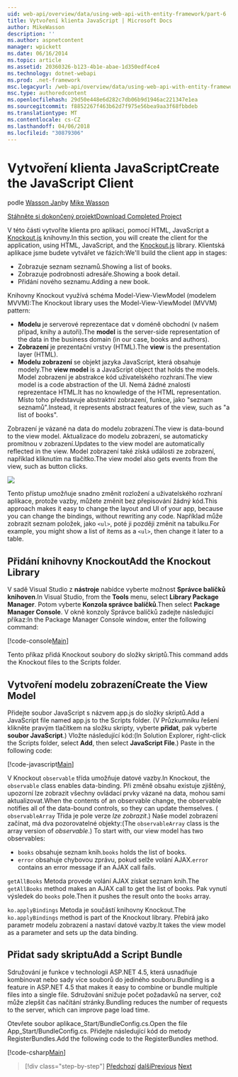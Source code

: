 ```yaml
---
uid: web-api/overview/data/using-web-api-with-entity-framework/part-6
title: Vytvoření klienta JavaScript | Microsoft Docs
author: MikeWasson
description: ''
ms.author: aspnetcontent
manager: wpickett
ms.date: 06/16/2014
ms.topic: article
ms.assetid: 20360326-b123-4b1e-abae-1d350edf4ce4
ms.technology: dotnet-webapi
ms.prod: .net-framework
msc.legacyurl: /web-api/overview/data/using-web-api-with-entity-framework/part-6
msc.type: authoredcontent
ms.openlocfilehash: 29d50e448e6d282c7db06b9d1946ac221347e1ea
ms.sourcegitcommit: f8852267f463b62d7f975e56bea9aa3f68fbbdeb
ms.translationtype: MT
ms.contentlocale: cs-CZ
ms.lasthandoff: 04/06/2018
ms.locfileid: "30879306"
---
```

<a name="create-the-javascript-client"></a><span data-ttu-id="35b94-102">Vytvoření klienta JavaScript</span><span class="sxs-lookup"><span data-stu-id="35b94-102">Create the JavaScript Client</span></span>
====================
<span data-ttu-id="35b94-103">podle [Wasson Jan](https://github.com/MikeWasson)</span><span class="sxs-lookup"><span data-stu-id="35b94-103">by [Mike Wasson](https://github.com/MikeWasson)</span></span>

[<span data-ttu-id="35b94-104">Stáhněte si dokončený projekt</span><span class="sxs-lookup"><span data-stu-id="35b94-104">Download Completed Project</span></span>](https://github.com/MikeWasson/BookService)

<span data-ttu-id="35b94-105">V této části vytvoříte klienta pro aplikaci, pomocí HTML, JavaScript a [Knockout.js](http://knockoutjs.com/) knihovny.</span><span class="sxs-lookup"><span data-stu-id="35b94-105">In this section, you will create the client for the application, using HTML, JavaScript, and the [Knockout.js](http://knockoutjs.com/) library.</span></span> <span data-ttu-id="35b94-106">Klientská aplikace jsme budete vytvářet ve fázích:</span><span class="sxs-lookup"><span data-stu-id="35b94-106">We'll build the client app in stages:</span></span>

- <span data-ttu-id="35b94-107">Zobrazuje seznam seznamů.</span><span class="sxs-lookup"><span data-stu-id="35b94-107">Showing a list of books.</span></span>
- <span data-ttu-id="35b94-108">Zobrazuje podrobnosti adresáře.</span><span class="sxs-lookup"><span data-stu-id="35b94-108">Showing a book detail.</span></span>
- <span data-ttu-id="35b94-109">Přidání nového seznamu.</span><span class="sxs-lookup"><span data-stu-id="35b94-109">Adding a new book.</span></span>

<span data-ttu-id="35b94-110">Knihovny Knockout využívá schéma Model-View-ViewModel (modelem MVVM):</span><span class="sxs-lookup"><span data-stu-id="35b94-110">The Knockout library uses the Model-View-ViewModel (MVVM) pattern:</span></span>

- <span data-ttu-id="35b94-111">**Modelu** je serverové reprezentace dat v doméně obchodní (v našem případ, knihy a autoři).</span><span class="sxs-lookup"><span data-stu-id="35b94-111">The **model** is the server-side representation of the data in the business domain (in our case, books and authors).</span></span>
- <span data-ttu-id="35b94-112">**Zobrazení** je prezentační vrstvy (HTML).</span><span class="sxs-lookup"><span data-stu-id="35b94-112">The **view** is the presentation layer (HTML).</span></span>
- <span data-ttu-id="35b94-113">**Modelu zobrazení** se objekt jazyka JavaScript, která obsahuje modely.</span><span class="sxs-lookup"><span data-stu-id="35b94-113">The **view model** is a JavaScript object that holds the models.</span></span> <span data-ttu-id="35b94-114">Model zobrazení je abstrakce kód uživatelského rozhraní.</span><span class="sxs-lookup"><span data-stu-id="35b94-114">The view model is a code abstraction of the UI.</span></span> <span data-ttu-id="35b94-115">Nemá žádné znalosti reprezentace HTML.</span><span class="sxs-lookup"><span data-stu-id="35b94-115">It has no knowledge of the HTML representation.</span></span> <span data-ttu-id="35b94-116">Místo toho představuje abstraktní zobrazení, funkce, jako &quot;seznam seznamů&quot;.</span><span class="sxs-lookup"><span data-stu-id="35b94-116">Instead, it represents abstract features of the view, such as &quot;a list of books&quot;.</span></span>

<span data-ttu-id="35b94-117">Zobrazení je vázané na data do modelu zobrazení.</span><span class="sxs-lookup"><span data-stu-id="35b94-117">The view is data-bound to the view model.</span></span> <span data-ttu-id="35b94-118">Aktualizace do modelu zobrazení, se automaticky promítnou v zobrazení.</span><span class="sxs-lookup"><span data-stu-id="35b94-118">Updates to the view model are automatically reflected in the view.</span></span> <span data-ttu-id="35b94-119">Model zobrazení také získá události ze zobrazení, například kliknutím na tlačítko.</span><span class="sxs-lookup"><span data-stu-id="35b94-119">The view model also gets events from the view, such as button clicks.</span></span>

![](part-6/_static/image1.png)

<span data-ttu-id="35b94-120">Tento přístup umožňuje snadno změnit rozložení a uživatelského rozhraní aplikace, protože vazby, můžete změnit bez přepisování žádný kód.</span><span class="sxs-lookup"><span data-stu-id="35b94-120">This approach makes it easy to change the layout and UI of your app, because you can change the bindings, without rewriting any code.</span></span> <span data-ttu-id="35b94-121">Například může zobrazit seznam položek, jako `<ul>`, poté ji později změnit na tabulku.</span><span class="sxs-lookup"><span data-stu-id="35b94-121">For example, you might show a list of items as a `<ul>`, then change it later to a table.</span></span>

## <a name="add-the-knockout-library"></a><span data-ttu-id="35b94-122">Přidání knihovny Knockout</span><span class="sxs-lookup"><span data-stu-id="35b94-122">Add the Knockout Library</span></span>

<span data-ttu-id="35b94-123">V sadě Visual Studio z **nástroje** nabídce vyberte možnost **Správce balíčků knihoven**.</span><span class="sxs-lookup"><span data-stu-id="35b94-123">In Visual Studio, from the **Tools** menu, select **Library Package Manager**.</span></span> <span data-ttu-id="35b94-124">Potom vyberte **Konzola správce balíčků**.</span><span class="sxs-lookup"><span data-stu-id="35b94-124">Then select **Package Manager Console**.</span></span> <span data-ttu-id="35b94-125">V okně konzoly Správce balíčků zadejte následující příkaz:</span><span class="sxs-lookup"><span data-stu-id="35b94-125">In the Package Manager Console window, enter the following command:</span></span>

[!code-console[Main](part-6/samples/sample1.cmd)]

<span data-ttu-id="35b94-126">Tento příkaz přidá Knockout soubory do složky skriptů.</span><span class="sxs-lookup"><span data-stu-id="35b94-126">This command adds the Knockout files to the Scripts folder.</span></span>

## <a name="create-the-view-model"></a><span data-ttu-id="35b94-127">Vytvoření modelu zobrazení</span><span class="sxs-lookup"><span data-stu-id="35b94-127">Create the View Model</span></span>

<span data-ttu-id="35b94-128">Přidejte soubor JavaScript s názvem app.js do složky skriptů.</span><span class="sxs-lookup"><span data-stu-id="35b94-128">Add a JavaScript file named app.js to the Scripts folder.</span></span> <span data-ttu-id="35b94-129">(V Průzkumníku řešení klikněte pravým tlačítkem na složku skripty, vyberte **přidat**, pak vyberte **soubor JavaScript**.) Vložte následující kód:</span><span class="sxs-lookup"><span data-stu-id="35b94-129">(In Solution Explorer, right-click the Scripts folder, select **Add**, then select **JavaScript File**.) Paste in the following code:</span></span>

[!code-javascript[Main](part-6/samples/sample2.js)]

<span data-ttu-id="35b94-130">V Knockout `observable` třída umožňuje datové vazby.</span><span class="sxs-lookup"><span data-stu-id="35b94-130">In Knockout, the `observable` class enables data-binding.</span></span> <span data-ttu-id="35b94-131">Při změně obsahu existuje zjištěný, upozorní lze zobrazit všechny ovládací prvky vázané na data, mohou sami aktualizovat.</span><span class="sxs-lookup"><span data-stu-id="35b94-131">When the contents of an observable change, the observable notifies all of the data-bound controls, so they can update themselves.</span></span> <span data-ttu-id="35b94-132">( `observableArray` Třída je pole verze *lze zobrazit*.) Naše model zobrazení začínat, má dva pozorovatelné objekty:</span><span class="sxs-lookup"><span data-stu-id="35b94-132">(The `observableArray` class is the array version of *observable*.) To start with, our view model has two observables:</span></span>

- <span data-ttu-id="35b94-133">`books` obsahuje seznam knih.</span><span class="sxs-lookup"><span data-stu-id="35b94-133">`books` holds the list of books.</span></span>
- <span data-ttu-id="35b94-134">`error` obsahuje chybovou zprávu, pokud selže volání AJAX.</span><span class="sxs-lookup"><span data-stu-id="35b94-134">`error` contains an error message if an AJAX call fails.</span></span>

<span data-ttu-id="35b94-135">`getAllBooks` Metoda provede volání AJAX získat seznam knih.</span><span class="sxs-lookup"><span data-stu-id="35b94-135">The `getAllBooks` method makes an AJAX call to get the list of books.</span></span> <span data-ttu-id="35b94-136">Pak vynutí výsledek do `books` pole.</span><span class="sxs-lookup"><span data-stu-id="35b94-136">Then it pushes the result onto the `books` array.</span></span>

<span data-ttu-id="35b94-137">`ko.applyBindings` Metoda je součástí knihovny Knockout.</span><span class="sxs-lookup"><span data-stu-id="35b94-137">The `ko.applyBindings` method is part of the Knockout library.</span></span> <span data-ttu-id="35b94-138">Přebírá jako parametr modelu zobrazení a nastaví datové vazby.</span><span class="sxs-lookup"><span data-stu-id="35b94-138">It takes the view model as a parameter and sets up the data binding.</span></span>

## <a name="add-a-script-bundle"></a><span data-ttu-id="35b94-139">Přidat sady skriptu</span><span class="sxs-lookup"><span data-stu-id="35b94-139">Add a Script Bundle</span></span>

<span data-ttu-id="35b94-140">Sdružování je funkce v technologii ASP.NET 4.5, která usnadňuje kombinovat nebo sady více souborů do jediného souboru.</span><span class="sxs-lookup"><span data-stu-id="35b94-140">Bundling is a feature in ASP.NET 4.5 that makes it easy to combine or bundle multiple files into a single file.</span></span> <span data-ttu-id="35b94-141">Sdružování snižuje počet požadavků na server, což může zlepšit čas načítání stránky.</span><span class="sxs-lookup"><span data-stu-id="35b94-141">Bundling reduces the number of requests to the server, which can improve page load time.</span></span>

<span data-ttu-id="35b94-142">Otevřete soubor aplikace\_Start/BundleConfig.cs.</span><span class="sxs-lookup"><span data-stu-id="35b94-142">Open the file App\_Start/BundleConfig.cs.</span></span> <span data-ttu-id="35b94-143">Přidejte následující kód do metody RegisterBundles.</span><span class="sxs-lookup"><span data-stu-id="35b94-143">Add the following code to the RegisterBundles method.</span></span>

[!code-csharp[Main](part-6/samples/sample3.cs)]

> [!div class="step-by-step"]
> <span data-ttu-id="35b94-144">[Předchozí](part-5.md)
> [další](part-7.md)</span><span class="sxs-lookup"><span data-stu-id="35b94-144">[Previous](part-5.md)
[Next](part-7.md)</span></span>
